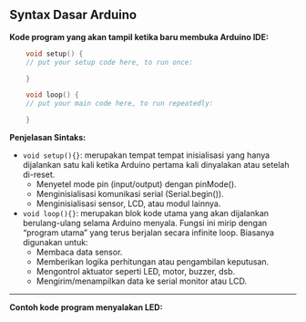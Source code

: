 ## Syntax Dasar Arduino

**Kode program yang akan tampil ketika baru membuka Arduino IDE:**
```cpp
    void setup() {
    // put your setup code here, to run once:

    }

    void loop() {
    // put your main code here, to run repeatedly:

    }
```

**Penjelasan Sintaks:**

* `void setup(){}`: merupakan tempat tempat inisialisasi yang hanya dijalankan satu kali ketika Arduino pertama kali dinyalakan atau setelah di-reset.
    * Menyetel mode pin (input/output) dengan pinMode().
    * Menginisialisasi komunikasi serial (Serial.begin()).
    * Menginisialisasi sensor, LCD, atau modul lainnya.
* `void loop(){}`: merupakan blok kode utama yang akan dijalankan berulang-ulang selama Arduino menyala. Fungsi ini mirip dengan “program utama” yang terus berjalan secara infinite loop. Biasanya digunakan untuk:
    * Membaca data sensor.
    * Memberikan logika perhitungan atau pengambilan keputusan.
    * Mengontrol aktuator seperti LED, motor, buzzer, dsb.
    * Mengirim/menampilkan data ke serial monitor atau LCD.

---
**Contoh kode program menyalakan LED:**